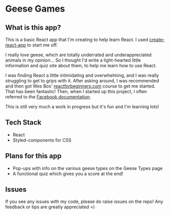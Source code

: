 # Geese Games

## What is this app?
This is a basic React app that I'm creating to help learn React. I used [create-react-app](https://github.com/facebookincubator/create-react-app) to start me off. 

I really love geese, which are totally underrated and underappreciated animals in my opinion... So I thought I'd write a light-hearted little information and quiz site about them, to help me learn how to use React. 

I was finding React a little intimidating and overwhelming, and I was really struggling to get to grips with it. After asking around, I was recommended and then got Wes Bos' [reactforbeginners.com](reactforbeginners.com) course to get me started. That has been fantastic! Then, when I started up this project, I often referred to the [Facebook documentation](https://facebook.github.io/react/docs/hello-world.html). 

This is still very much a work in progress but it's fun and I'm learning lots!

## Tech Stack
- React
- Styled-components for CSS

## Plans for this app
- Pop-ups with info on the various geese types on the Geese Types page
- A functional quiz which gives you a score at the end!

## Issues
If you see any issues with my code, please do raise issues on the repo! Any feedback or tips are greatly appreciated =) 
